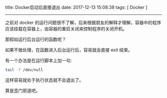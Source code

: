 title: Docker启动后直接退出
date: 2017-12-13 15:08:38
tags: [ Docker ]

---
之前对 docker 的运行问题很不了解，后来根据朋友的解释才理解，容器中的程序应该挂载在容器上，由容器的重启关闭来控制程序的关闭开机。

那假如运行后台运行的函数呢？

如果不做处理，在函数进入后台运行后，容易就会直接 exit 结束。

有一个办法是在运行脚本上加一句:

```sh
tail -f /dev/null
```

这样容易就处于执行状态就不会退出了。

算是歪门邪道吧。

